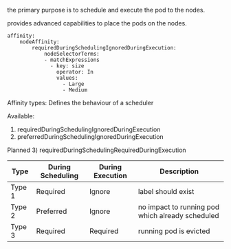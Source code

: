 
the primary purpose is to schedule and execute the pod to the nodes.

provides advanced capabilities to place the pods on the nodes.

```
affinity:
    nodeAffinity:
        requiredDuringSchedulingIgnoredDuringExecution:
            nodeSelectorTerms:
            - matchExpressions
              - key: size
                operator: In
                values:
                  - Large
                  - Medium
```

Affinity types: Defines the behaviour of a scheduler

Available:
1) requiredDuringSchedulingIgnoredDuringExecution
2) preferredDuringSchedulingIgnoredDuringExecution

Planned
3) requiredDuringSchedulingRequiredDuringExecution


| Type   |During Scheduling|During Execution|Description|
|--------|-----|------|----|
| Type 1 |Required|Ignore|label should exist|
| Type 2 |Preferred|Ignore|no impact to running pod which already scheduled|
| Type 3 |Required|Required|running pod is evicted|





